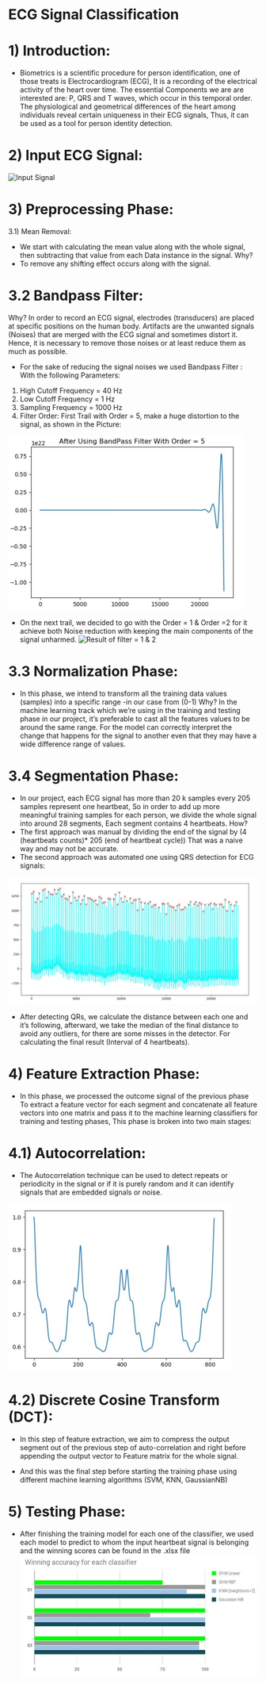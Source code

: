 # ECG Signal Classification

# 1) Introduction:
- Biometrics is a scientific procedure for person identification, one of
those treats is Electrocardiogram (ECG), It is a recording of the
electrical activity of the heart over time. The essential Components we
are are interested are: P, QRS and T waves, which occur in this
temporal order. The physiological and geometrical differences of the
heart among individuals reveal certain uniqueness in their ECG
signals, Thus, it can be used as a tool for person identity detection.

# 2) Input ECG Signal:
![Input Signal](https://drive.google.com/open?id=1eGVmNe73SopIqJETl6ljZdGgzFWA9Lwi)

# 3) Preprocessing Phase:

3.1) Mean Removal:
- We start with calculating the mean value along with the whole signal, then
subtracting that value from each Data instance in the signal.
Why?
- To remove any shifting effect occurs along with the signal.

# 3.2 Bandpass Filter:
Why?
In order to record an ECG signal, electrodes (transducers) are placed at
specific positions on the human body. Artifacts are the unwanted signals
(Noises) that are merged with the ECG signal and sometimes distort it.
Hence, it is necessary to remove those noises or at least reduce them as
much as possible.
- For the sake of reducing the signal noises we used Bandpass Filter :
With the following Parameters:
1) High Cutoff Frequency = 40 Hz
2) Low Cutoff Frequency = 1 Hz
3) Sampling Frequency = 1000 Hz
4) Filter Order:
First Trail with Order = 5, make a huge distortion to the signal, as shown in the
Picture:

![](Photos/Result_filter_with_order=5.png)

- On the next trail, we decided to go with the Order = 1 & Order =2 for it
achieve both Noise reduction with keeping the main components of the
signal unharmed.
![Result of filter = 1 & 2 ](https://drive.google.com/open?id=1UbO8CNlHnHLBrq9Bw8gE_m-g2R_zM2Vc)

# 3.3 Normalization Phase:
- In this phase, we intend to transform all the training data values (samples)
into a specific range -in our case from (0-1)
Why?
In the machine learning track which we’re using in the training and testing
phase in our project, it’s preferable to cast all the features values to be
around the same range. For the model can correctly interpret the change that
happens for the signal to another even that they may have a wide difference
range of values.

# 3.4 Segmentation Phase:
- In our project, each ECG signal has more than 20 k samples every 205
samples represent one heartbeat, So in order to add up more meaningful
training samples for each person, we divide the whole signal into around 28
segments, Each segment contains 4 heartbeats.
How?
- The first approach was ​manual ​by dividing the end of the signal by
(​4​ (heartbeats counts)* ​205 ​(end of heartbeat cycle))
That was a naive way and may not be accurate.
- The second approach was ​automated one ​using ​QRS detection for ECG
signals:

![](Photos/QRs.png)

- After detecting QRs, we calculate the distance between each one and it’s
following, afterward, we take the median of the final distance to avoid any
outliers, for there are some misses in the detector. For calculating the final
result (Interval of 4 heartbeats).

# 4) Feature Extraction Phase:
- In this phase, we processed the outcome signal of the previous phase
To extract a feature vector for each segment and concatenate all feature
vectors into one matrix and pass it to the machine learning classifiers for
training and testing phases, This phase is broken into two main stages:

# 4.1) Autocorrelation:
- The Autocorrelation technique can be used to detect repeats or periodicity in
the signal or if it is purely random and it can identify signals that are
embedded signals or noise.

![](Photos/Result_auto.png)

# 4.2) Discrete Cosine Transform (DCT):
- In this step of feature extraction, we aim to compress the output segment out
of the previous step of auto-correlation and right before appending the
output vector to Feature matrix for the whole signal.

- And this was the final step before starting the training phase using
different machine learning algorithms (​SVM, KNN, GaussianNB​)

# 5) Testing Phase:
- After finishing the training model for each one of the classifier, we used
each model to predict to whom the input heartbeat signal is belonging and
the winning scores can be found in the .xlsx file 
![](Photos/winning_acc.png)

